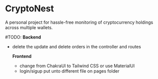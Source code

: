 # CryptoNest

A personal project for hassle-free monitoring of cryptocurrency holdings across multiple wallets.

#TODO:
**Backend**

- delete the update and delete orders in the controller and routes

  **Frontend**

  - change from ChakraUI to Tailwind CSS or use MaterialUI
  - login/sigup put unto different file on pages folder
